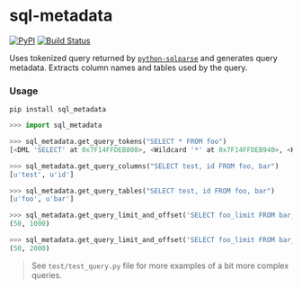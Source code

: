 # sql-metadata

[![PyPI](https://img.shields.io/pypi/v/sql_metadata.svg)](https://pypi.python.org/pypi/sql_metadata)
[![Build Status](https://travis-ci.org/macbre/sql-metadata.svg?branch=master)](https://travis-ci.org/macbre/sql-metadata)

Uses tokenized query returned by [`python-sqlparse`](https://github.com/andialbrecht/sqlparse) and generates query metadata. Extracts column names and tables used by the query.

### Usage

```
pip install sql_metadata
```

```python
>>> import sql_metadata

>>> sql_metadata.get_query_tokens("SELECT * FROM foo")
[<DML 'SELECT' at 0x7F14FFDEB808>, <Wildcard '*' at 0x7F14FFDEB940>, <Keyword 'FROM' at 0x7F14FFDEBBB0>, <Name 'foo' at 0x7F14FFDEB9A8>]

>>> sql_metadata.get_query_columns("SELECT test, id FROM foo, bar")
[u'test', u'id']

>>> sql_metadata.get_query_tables("SELECT test, id FROM foo, bar")
[u'foo', u'bar']

>>> sql_metadata.get_query_limit_and_offset('SELECT foo_limit FROM bar_offset LIMIT 50 OFFSET 1000')
(50, 1000)

>>> sql_metadata.get_query_limit_and_offset('SELECT foo_limit FROM bar_offset limit 2000,50')
(50, 2000)
```

> See `test/test_query.py` file for more examples of a bit more complex queries.
